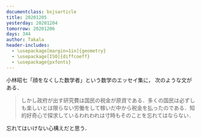 ```yaml
---
documentclass: bxjsarticle
title: 20201205
yesterday: 20201204
tomorrow: 20201206
days: 344
author: Takala
header-includes:
  - \usepackage[margin=1in]{geometry}
  - \usepackage[ISO]{diffcoeff}
  - \usepackage{pxfonts}
---
```




小林昭七「顔をなくした数学者」という数学のエッセイ集に，
次のような文がある．


> しかし政府が出す研究費は国民の税金が原資である．多くの国民は必ずしも楽しいとは限らない労働をして稼いだ中から税金を払ったのである．知的好奇心で探求しているわれわれは寸時もそのことを忘れてはならない．



忘れてはいけない心構えだと思う．